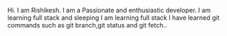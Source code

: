 Hi. I am Rishikesh. I am a Passionate and enthusiastic developer.
I am learning full stack and sleeping
I am learning full stack
I have learned git commands such as git branch,git status and git fetch..